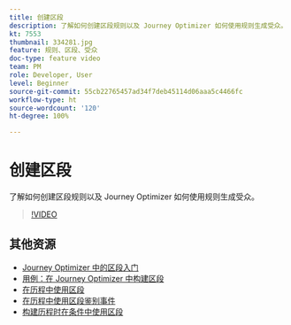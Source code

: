```yaml
---
title: 创建区段
description: 了解如何创建区段规则以及 Journey Optimizer 如何使用规则生成受众。
kt: 7553
thumbnail: 334281.jpg
feature: 规则、区段、受众
doc-type: feature video
team: PM
role: Developer, User
level: Beginner
source-git-commit: 55cb22765457ad34f7deb45114d06aaa5c4466fc
workflow-type: ht
source-wordcount: '120'
ht-degree: 100%

---
```



# 创建区段

了解如何创建区段规则以及 Journey Optimizer 如何使用规则生成受众。

>[!VIDEO](https://video.tv.adobe.com/v/334281?quality=12)

## 其他资源

* [Journey Optimizer 中的区段入门](https://experienceleague.adobe.com/docs/journey-optimizer/using/segment/about-segments.html?lang=zh-Hans)
* [用例：在 Journey Optimizer 中构建区段](https://experienceleague.adobe.com/docs/journey-optimizer/using/segment/creating-a-segment.html?lang=zh-Hans)
* [在历程中使用区段](https://experienceleague.adobe.com/docs/journey-optimizer/using/orchestrate-journeys/about-journey-building/read-segment.html?lang=zh-Hans)
* [在历程中使用区段鉴别事件](https://experienceleague.adobe.com/docs/journey-optimizer/using/orchestrate-journeys/about-journey-building/segment-qualification-events.html?lang=zh-Hans)
* [构建历程时在条件中使用区段](https://experienceleague.adobe.com/docs/journey-optimizer/using/orchestrate-journeys/about-journey-building/condition-activity.html?lang=zh-Hans#using-a-segment)
